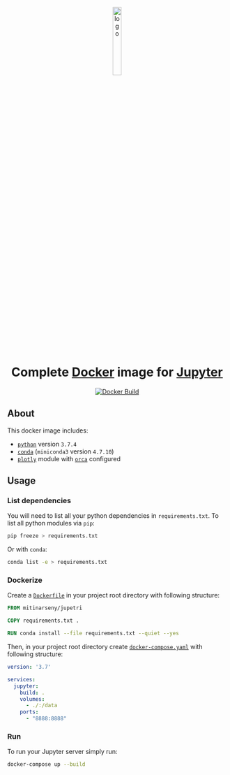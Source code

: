 <p align="center">
  <a href="https://github.com/mitinarseny/jupetri">
    <img src=".assets/logo.png" alt="logo" width="20%" />
  </a>
  <h1 align="center">Complete <a href="http://docker.com/">Docker</a> image for <a href="https://jupyter.org">Jupyter</a></h1>
  <p align="center">
    <a href="https://hub.docker.com/r/mitinarseny/jupetri/builds">
      <img alt="Docker Build" src="https://img.shields.io/docker/cloud/build/mitinarseny/jupetri?logo=docker&style=flat-square">
    </a>
  </p>
</p>

## About

This docker image includes:

* [`python`](https://www.python.org) version `3.7.4`
* [`conda`](https://conda.io/) (`miniconda3` version `4.7.10`)
* [`plotly`](https://plot.ly/python/) module with [`orca`](https://github.com/plotly/orca) configured

## Usage

### List dependencies

You will need to list all your python dependencies in `requirements.txt`.
To list all python modules via `pip`:

```bash
pip freeze > requirements.txt
```

Or with `conda`:

```bash
conda list -e > requirements.txt
```

### Dockerize

Create a [`Dockerfile`](https://docs.docker.com/engine/reference/builder/)
in your project root directory with following structure:

```dockerfile
FROM mitinarseny/jupetri

COPY requirements.txt .

RUN conda install --file requirements.txt --quiet --yes
```

Then, in your project root directory create [`docker-compose.yaml`](https://docs.docker.com/compose/compose-file/) with following structure:

```yaml
version: '3.7'

services:
  jupyter:
    build: .
    volumes:
      - ./:/data
    ports:
      - "8888:8888"
```

### Run

To run your Jupyter server simply run:

```bash
docker-compose up --build
```
